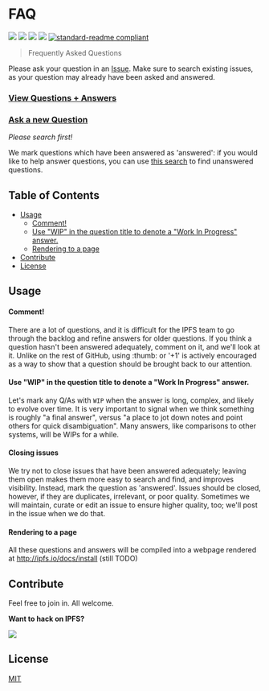 # FAQ

[![](https://img.shields.io/badge/made%20by-Protocol%20Labs-blue.svg?style=flat-square)](http://ipn.io)
[![](https://img.shields.io/badge/project-IPFS-blue.svg?style=flat-square)](http://ipfs.io/)
[![](https://img.shields.io/badge/freenode-%23ipfs-blue.svg?style=flat-square)](http://webchat.freenode.net/?channels=%23ipfs)
[![](https://img.shields.io/badge/discussion_repo-go_to_issues-brightgreen.svg?style=flat-square)](https://github.com/ipfs/apps/issues)
[![standard-readme compliant](https://img.shields.io/badge/standard--readme-OK-green.svg?style=flat-square)](https://github.com/RichardLitt/standard-readme)

> Frequently Asked Questions

Please ask your question in an [Issue](https://github.com/ipfs/faq/issues). Make sure to search existing issues, as your question may already have been asked and answered.

### [View Questions + Answers](https://github.com/ipfs/faq/issues)
### [Ask a new Question](https://github.com/ipfs/faq/issues/new)
_Please search first!_

We mark questions which have been answered as 'answered': if you would like to help answer questions, you can use [this search](https://github.com/ipfs/faq/issues?utf8=%E2%9C%93&q=is%3Aopen+is%3Aissue+-label%3Aanswered) to find unanswered questions. 

## Table of Contents

- [Usage](#usage)
    - [Comment!](#comment)
    - [Use "WIP" in the question title to denote a "Work In Progress" answer.](#use-wip-in-the-question-title-to-denote-a-work-in-progress-answer)
    - [Rendering to a page](#rendering-to-a-page)
- [Contribute](#contribute)
- [License](#license)

## Usage

#### Comment!

There are a lot of questions, and it is difficult for the IPFS team to go through the backlog and refine answers for older questions. If you think a question hasn't been answered adequately, comment on it, and we'll look at it. Unlike on the rest of GitHub, using :thumb: or '+1' is actively encouraged as a way to show that a question should be brought back to our attention.

#### Use "WIP" in the question title to denote a "Work In Progress" answer.

Let's mark any Q/As with `WIP` when the answer is long, complex, and likely to evolve over time. It is very important to signal when we think something is roughly "a final answer", versus "a place to jot down notes and point others for quick disambiguation". Many answers, like comparisons to other systems, will be WIPs for a while.

#### Closing issues

We try not to close issues that have been answered adequately; leaving them open makes them more easy to search and find, and improves visibility. Instead, mark the question as 'answered'. Issues should be closed, however, if they are duplicates, irrelevant, or poor quality. Sometimes we will maintain, curate or edit an issue to ensure higher quality, too; we'll post in the issue when we do that. 

#### Rendering to a page

All these questions and answers will be compiled into a webpage rendered at http://ipfs.io/docs/install (still TODO)

## Contribute

Feel free to join in. All welcome.

**Want to hack on IPFS?**

[![](https://cdn.rawgit.com/jbenet/contribute-ipfs-gif/master/img/contribute.gif)](https://github.com/ipfs/community/blob/master/contributing.md)

## License

[MIT](LCIENSE)
